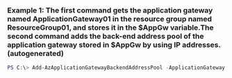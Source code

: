 ### Example 1: The first command gets the application gateway named ApplicationGateway01 in the resource group named ResourceGroup01, and stores it in the $AppGw variable.The second command adds the back-end address pool of the application gateway stored in $AppGw by using IP addresses. (autogenerated)
```powershell
PS C:\> Add-AzApplicationGatewayBackendAddressPool -ApplicationGateway $ -BackendIPAddresses 10.10.10.1, -Name Pool02
```

